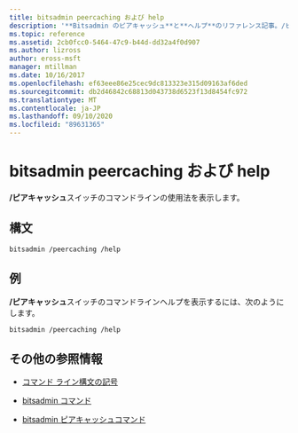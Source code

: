 ```yaml
---
title: bitsadmin peercaching および help
description: '**Bitsadmin のピアキャッシュ**と**ヘルプ**のリファレンス記事。/ピアキャッシュスイッチのコマンドラインの使用方法を表示します。'
ms.topic: reference
ms.assetid: 2cb0fcc0-5464-47c9-b44d-dd32a4f0d907
ms.author: lizross
author: eross-msft
manager: mtillman
ms.date: 10/16/2017
ms.openlocfilehash: ef63eee86e25cec9dc813323e315d09163af6ded
ms.sourcegitcommit: db2d46842c68813d043738d6523f13d8454fc972
ms.translationtype: MT
ms.contentlocale: ja-JP
ms.lasthandoff: 09/10/2020
ms.locfileid: "89631365"
---
```

# <a name="bitsadmin-peercaching-and-help"></a>bitsadmin peercaching および help

**/ピアキャッシュ**スイッチのコマンドラインの使用法を表示します。

## <a name="syntax"></a>構文

```
bitsadmin /peercaching /help
```

## <a name="examples"></a>例

**/ピアキャッシュ**スイッチのコマンドラインヘルプを表示するには、次のようにします。

```
bitsadmin /peercaching /help
```

## <a name="additional-references"></a>その他の参照情報

- [コマンド ライン構文の記号](command-line-syntax-key.md)

- [bitsadmin コマンド](bitsadmin.md)

- [bitsadmin ピアキャッシュコマンド](bitsadmin-peercaching.md)
